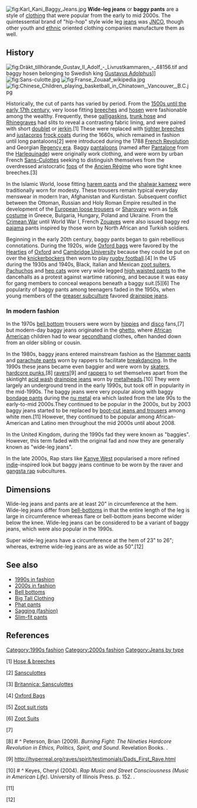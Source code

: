 ![](Karl_Kani_Baggy_Jeans.jpg "fig:Karl_Kani_Baggy_Jeans.jpg")
**Wide-leg jeans** or **baggy pants** are a style of
[clothing](clothing "wikilink") that were popular from the early to mid
2000s. The quintessential brand of "hip-hop" style wide leg
[jeans](jeans "wikilink") was [JNCO](JNCO "wikilink"), though other
youth and [ethnic](ethnic "wikilink") oriented clothing companies
manufacture them as well.

## History

![](Dräkt_tillhörande_Gustav_II_Adolf_-_Livrustkammaren_-_48156.tif "fig:Dräkt_tillhörande_Gustav_II_Adolf_-_Livrustkammaren_-_48156.tif")
and baggy hosen belonging to Swedish king [Gustavus
Adolphus](Gustavus_Adolphus "wikilink")\]\]
![](Sans-culotte.jpg "fig:Sans-culotte.jpg")
![](Franse_Zouaaf_wikipedia.jpg "fig:Franse_Zouaaf_wikipedia.jpg")
![](Chinese_Children_playing_basketball_in_Chinatown,_Vancouver,_B.C.jpg "fig:Chinese_Children_playing_basketball_in_Chinatown,_Vancouver,_B.C.jpg")

Historically, the cut of pants has varied by period. From the [1500s
until the early 17th century](1550–1600_in_fashion "wikilink"), very
loose fitting [breeches](breeches "wikilink") and
[hosen](hose_(clothing) "wikilink") were fashionable among the wealthy.
Frequently, these [galligaskins](galligaskins "wikilink"), [trunk
hose](trunk_hose "wikilink") and [Rhinegraves](Rhinegraves "wikilink")
had slits to reveal a contrasting fabric lining, and were paired with
short [doublet](Doublet_(clothing) "wikilink") or
[jerkin](Jerkin_(garment) "wikilink").[1] These were replaced with
[tighter breeches](tight_pants "wikilink") and
[justacorps](justacorps "wikilink") [frock coats](frock_coat "wikilink")
during the 1660s, which remained in fashion until long pantaloons[2]
were introduced during the 1788 [French
Revolution](French_Revolution "wikilink") and Georgian [Regency
era](Regency_era "wikilink"). Baggy [pantaloons](trousers "wikilink")
(named after [Pantalone](Pantalone "wikilink") from the
[Harlequinade](Harlequinade "wikilink")) were originally work clothing,
and were worn by urban French [Sans-Culottes](Sans-Culottes "wikilink")
seeking to distinguish themselves from the overdressed aristocratic
[fops](fop "wikilink") of the [Ancien Régime](Ancien_Régime "wikilink")
who wore tight knee breeches.[3]

In the Islamic World, loose fitting [harem
pants](harem_pants "wikilink") and the [shalwar
kameez](shalwar_kameez "wikilink") were traditionally worn for modesty.
These trousers remain typical everyday menswear in modern Iran,
Afghanistan and Kurdistan. Subsequent conflict between the Ottoman,
Russian and Holy Roman Empire resulted in the development of the
[European loose trousers](European_loose_trousers "wikilink") or
[Sharovary](Sharovary "wikilink") worn as [folk
costume](folk_costume "wikilink") in Greece, Bulgaria, Hungary, Poland
and Ukraine. From the [Crimean War](Crimean_War "wikilink") until World
War I, French [Zouaves](Zouave "wikilink") were also issued baggy red
[pajama](pajama "wikilink") pants inspired by those worn by North
African and Turkish soldiers.

Beginning in the early 20th century, baggy pants began to gain
rebellious connotations. During the 1920s, wide [Oxford
bags](Oxford_bags "wikilink") were favored by the
[Hearties](Hearties "wikilink") of
[Oxford](Oxford_University "wikilink") and [Cambridge
University](Cambridge_University "wikilink") because they could be put
on over the [knickerbockers](Knickerbockers_(clothing) "wikilink") then
worn to play [rugby football](rugby_football "wikilink").[4] In the US
during the 1930s and 1940s, Black, Italian and Mexican [zoot
suiters](zoot_suit "wikilink"), [Pachuchos](Pachucho "wikilink") and
[hep cats](hep_cat "wikilink") wore very wide legged [high waisted
pants](high_waisted_pants "wikilink") to the dancehalls as a protest
against wartime rationing, and because it was easy for gang members to
conceal weapons beneath a baggy suit.[5][6] The popularity of baggy
pants among teenagers faded in the 1950s, when young members of the
[greaser subculture](greaser_subculture "wikilink") favored [drainpipe
jeans](drainpipe_jeans "wikilink").

### In modern fashion

In the 1970s [bell bottom](bell_bottom "wikilink") trousers were worn by
[hippies](hippies "wikilink") and [disco](disco "wikilink") fans,[7] but
modern-day baggy jeans originated in the [ghetto](ghetto "wikilink"),
where [African American](African_American "wikilink") children had to
wear [secondhand](secondhand "wikilink") clothes, often handed down from
an older sibling or cousin.

In the 1980s, baggy jeans entered mainstream fashion as the [Hammer
pants](Hammer_pants "wikilink") and [parachute
pants](parachute_pants "wikilink") worn by rappers to facilitate
[breakdancing](breakdancing "wikilink"). In the 1990s these jeans became
even baggier and were worn by [skaters](skater_(subculture) "wikilink"),
[hardcore punks](hardcore_punk "wikilink"),[8]
[ravers](rave "wikilink")[9] and [rappers](rapper "wikilink") to set
themselves apart from the skintight [acid wash](acid_wash "wikilink")
[drainpipe jeans](drainpipe_jeans "wikilink") worn by
[metalheads](Heavy_metal_subculture "wikilink").[10] They were largely
an underground trend in the early 1990s, but took off in popularity in
the mid-1990s. The baggy jeans were very popular along with baggy
[bondage pants](bondage_pants "wikilink") during the [nu
metal](nu_metal "wikilink") era which lasted from the late 90s to the
early-to-mid 2000s.They continued to be popular in the 2000s, but by
2003 baggy jeans started to be replaced by [boot-cut jeans and
trousers](bell-bottoms "wikilink") among white men.[11] However, they
continued to be popular among African-American and Latino men throughout
the mid 2000s until about 2008.

In the United Kingdom, during the 1990s fad they were known as
"baggies". However, this term faded with the original fad and now they
are generally known as "wide-leg jeans".

In the late 2000s, Rap stars like [Kanye West](Kanye_West "wikilink")
popularised a more refined
[indie](Independent_music "wikilink")-inspired look but baggy jeans
continue to be worn by the raver and [gangsta
rap](gangsta_rap "wikilink") subcultures.

## Dimensions

Wide-leg jeans and pants are at least 20" in circumference at the hem.
Wide-leg jeans differ from [bell-bottoms](bell-bottoms "wikilink") in
that the entire length of the leg is large in circumference whereas
flare or bell-bottom jeans become wider below the knee. Wide-leg jeans
can be considered to be a variant of baggy jeans, which were also
popular in the 1990s.

Super wide-leg jeans have a circumference at the hem of 23" to 26";
whereas, extreme wide-leg jeans are as wide as 50".[12]

## See also

-   [1990s in fashion](1990s_in_fashion "wikilink")
-   [2000s in fashion](2000s_in_fashion "wikilink")
-   [Bell bottoms](Bell_bottoms "wikilink")
-   [Big Tall Clothing](Big_Tall_Clothing "wikilink")
-   [Phat pants](Phat_pants "wikilink")
-   [Sagging (fashion)](Sagging_(fashion) "wikilink")
-   [Slim-fit pants](Slim-fit_pants "wikilink")

## References

[Category:1990s fashion](Category:1990s_fashion "wikilink")
[Category:2000s fashion](Category:2000s_fashion "wikilink")
[Category:Jeans by type](Category:Jeans_by_type "wikilink")

[1] [Hose &
breeches](http://www.fashionencyclopedia.com/fashion_costume_culture/European-Culture-16th-Century/Hose-and-Breeches.html)

[2] [Sansculottes](https://www.mtholyoke.edu/courses/rschwart/hist255/la/sans-culottes.html)

[3] [Britannica:
Sansculottes](http://www.britannica.com/EBchecked/topic/522646/sansculotte)

[4] [Oxford
Bags](http://www.fashionencyclopedia.com/fashion_costume_culture/Modern-World-1919-1929/Oxford-Bags.html)

[5] [Zoot suit
riots](https://web.viu.ca/davies/h324war/zootsuit.riots.media.1943.htm)

[6] [Zoot
Suits](https://www.mtholyoke.edu/~campo22k/classweb/Zoot%20Suits/index.html)

[7]

[8] # ^ Peterson, Brian (2009). *Burning Fight: The Nineties Hardcore
Revolution in Ethics, Politics, Spirit, and Sound*. Revelation Books. .

[9] <http://hyperreal.org/raves/spirit/testimonials/Dads_First_Rave.html>

[10] # ^ Keyes, Cheryl (2004). *Rap Music and Street Consciousness
(Music in American Life)*. University of Illinois Press. p. 152. .

[11]

[12]
